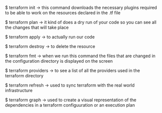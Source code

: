 $ terraform init -> this command downloads the necessary plugins required to be able to work on the resources declared in the .tf file

$ terraform plan -> it kind of does a dry run of your code so you can see all the changes that will take place 

$ terraform apply -> to actually run our code

$ terraform destroy -> to delete the resource 

$ terraform fmt -> when we run this command the files that are changed in the configuration directory is displayed on the screen

$ terraform providers -> to see a list of all the providers used in the terraform directory 

$ terraform refresh -> used to sync terraform with the real world infrastructure 

$ terraform graph -> used to create a visual representation of the dependencies in a terraform configuuration or an execution plan 

